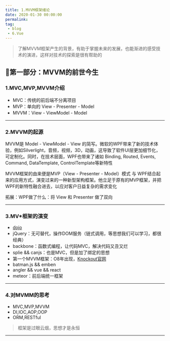 ```yaml
---
title: 1.MVVM框架绪论
date: 2020-01-30 00:00:00
permalink: 
tag: 
 - blog
 - 6.Vue
---
```


> 了解MVVM框架产生的背景，有助于掌握未来的发展，也能渐进的感受技术的演进，这样对技术的探索是很有帮助的

## 🐣第一部分：MVVM的前世今生

### 1.MVC,MVP,MVVM介绍

- MVC：传统的前后端不分离项目
- MVP：单向的 View - Presenter - Model
- MVVM：View - ViewModel - Model

---

### 2.MVVM的起源

MVVM是 Model - ViewModel - View 的简写。微软的WPF带来了新的技术体验，例如Silverlight，音频，视频，3D，动画，这导致了软件UI层更加细节化，可定制化。同时，在技术层面，WPF也带来了诸如 Binding, Routed, Events, Command, DataTemplate, ControlTemplate等新特性

MVVM框架的由来便是MVP（View - Presenter - Model）模式 与 WPF结合起来的应用方式，演变过来的一种新型架构框架。他立足于原有的MVP框架，并把WPF的新特性融合进去，以应对客户日益复杂的需求变化

拓展：WPF做了什么：将 View 和 Presenter 做了双向

---

### 3.MV*框架的演变

- [dojo](https://dojotoolkit.org/)
- jQuery：无可替代，操作DOM服务（链式调用，等思想我们可以学习，都很经典）
- backbone：函数式编程，让代码MVC，解决代码又丑又烂
- splie && canjs：也是MVC，但是加了绑定的思想
- 第一个MVVM框架：O8年出现，[Knockout官网](https://knockoutjs.com/)
- batman.js && emben
- angler && vue && react
- meteor：前后端统一框架

---

### 4.对MVMM的思考

- MVC,MVP,MVVM
- DI,IOC,AOP,OOP
- ORM,RESTful

> 框架是过眼云烟，思想才是永恒

---




